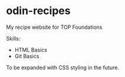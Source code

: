 # odin-recipes

My recipe website for TOP Foundations

Skills:
- HTML Basics
- Git Basics

To be expanded with CSS styling in the future.